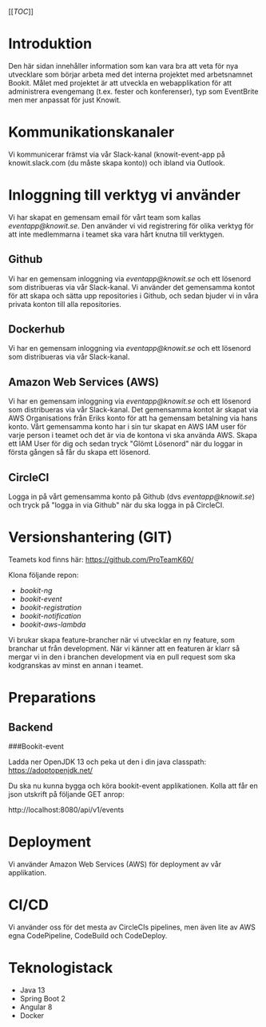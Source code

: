 [[_TOC_]]

# Introduktion
Den här sidan innehåller information som kan vara bra att veta för nya utvecklare som börjar arbeta med det interna projektet med arbetsnamnet Bookit. Målet med projektet är att utveckla en webapplikation för att administrera evengemang (t.ex. fester och konferenser), typ som EventBrite men mer anpassat för just Knowit. 

# Kommunikationskanaler
Vi kommunicerar främst via vår Slack-kanal (knowit-event-app på knowit.slack.com (du måste skapa konto)) och ibland via Outlook. 

# Inloggning till verktyg vi använder
Vi har skapat en gemensam email för vårt team som kallas _eventapp@knowit.se_. Den använder vi vid registrering för olika verktyg för att inte medlemmarna i teamet ska vara hårt knutna till verktygen. 

## Github
Vi har en gemensam inloggning via _eventapp@knowit.se_ och ett lösenord som distribueras via vår Slack-kanal. Vi använder det gemensamma kontot för att skapa och sätta upp repositories i Github, och sedan bjuder vi in våra privata konton till alla repositories. 

## Dockerhub
Vi har en gemensam inloggning via _eventapp@knowit.se_ och ett lösenord som distribueras via vår Slack-kanal.

## Amazon Web Services (AWS)
Vi har en gemensam inloggning via _eventapp@knowit.se_ och ett lösenord som distribueras via vår Slack-kanal. Det gemensamma kontot är skapat via AWS Organisations från Eriks konto för att ha gemensam betalning via hans konto. Vårt gemensamma konto har i sin tur skapat en AWS IAM user för varje person i teamet och det är via de kontona vi ska använda AWS. Skapa ett IAM User för dig och sedan tryck "Glömt Lösenord" när du loggar in första gången så får du skapa ett lösenord. 

## CircleCI
Logga in på vårt gemensamma konto på Github (dvs _eventapp@knowit.se_) och tryck på "logga in via Github" när du ska logga in på CircleCI.

# Versionshantering (GIT)

Teamets kod finns här:
https://github.com/ProTeamK60/

Klona följande repon:
- _bookit-ng_
- _bookit-event_
- _bookit-registration_
- _bookit-notification_
- _bookit-aws-lambda_

Vi brukar skapa feature-brancher när vi utvecklar en ny feature, som branchar ut från development. När vi känner att en featuren är klarr så mergar vi in den i branchen development via en pull request som ska kodgranskas av minst en annan i teamet. 

# Preparations

## Backend

###Bookit-event

Ladda ner OpenJDK 13 och peka ut den i din java classpath:
https://adoptopenjdk.net/

Du ska nu kunna bygga och köra bookit-event applikationen.
Kolla att får en json utskrift på följande GET anrop:

http://localhost:8080/api/v1/events

# Deployment
Vi använder Amazon Web Services (AWS) för deployment av vår applikation. 

# CI/CD
Vi använder oss för det mesta av CircleCIs pipelines, men även lite av AWS egna CodePipeline, CodeBuild och CodeDeploy.

# Teknologistack
- Java 13
- Spring Boot 2
- Angular 8
- Docker
